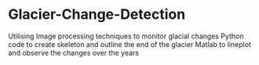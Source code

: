 # Glacier-Change-Detection
Utilising Image processing techniques to monitor glacial changes
Python code to create skeleton and outline the end of the glacier
Matlab to lineplot and observe the changes over the years
